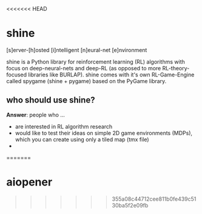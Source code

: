 <<<<<<< HEAD
# shine
[s]erver-[h]osted [i]ntelligent [n]eural-net [e]nvironment

shine is a Python library for reinforcement learning (RL) algorithms with focus on deep-neural-nets and deep-RL
(as opposed to more RL-theory-focused libraries like BURLAP). shine comes with it's own RL-Game-Engine called spygame (shine + pygame)
based on the PyGame library.

## who should use shine?
<b>Answer</b>: people who ...
- are interested in RL algorithm research
- would like to test their ideas on simple 2D game environments (MDPs), which you can create using only a tiled map (tmx file)
- 
=======
# aiopener
>>>>>>> 355a08c44712cee811b0fe439c5130ba5f2e09fb
